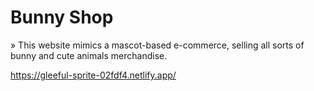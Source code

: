 # Bunny Shop
» This website mimics a mascot-based e-commerce, selling all sorts of bunny and cute animals merchandise.

https://gleeful-sprite-02fdf4.netlify.app/

